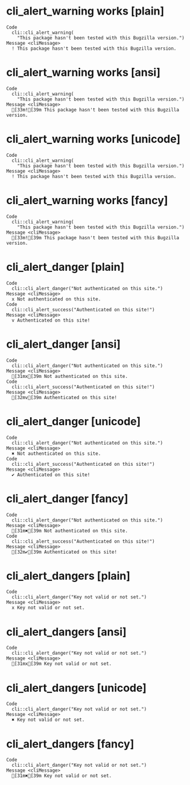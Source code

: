 # cli_alert_warning works [plain]

    Code
      cli::cli_alert_warning(
        "This package hasn't been tested with this Bugzilla version.")
    Message <cliMessage>
      ! This package hasn't been tested with this Bugzilla version.

# cli_alert_warning works [ansi]

    Code
      cli::cli_alert_warning(
        "This package hasn't been tested with this Bugzilla version.")
    Message <cliMessage>
      [33m![39m This package hasn't been tested with this Bugzilla version.

# cli_alert_warning works [unicode]

    Code
      cli::cli_alert_warning(
        "This package hasn't been tested with this Bugzilla version.")
    Message <cliMessage>
      ! This package hasn't been tested with this Bugzilla version.

# cli_alert_warning works [fancy]

    Code
      cli::cli_alert_warning(
        "This package hasn't been tested with this Bugzilla version.")
    Message <cliMessage>
      [33m![39m This package hasn't been tested with this Bugzilla version.

# cli_alert_danger [plain]

    Code
      cli::cli_alert_danger("Not authenticated on this site.")
    Message <cliMessage>
      x Not authenticated on this site.
    Code
      cli::cli_alert_success("Authenticated on this site!")
    Message <cliMessage>
      v Authenticated on this site!

# cli_alert_danger [ansi]

    Code
      cli::cli_alert_danger("Not authenticated on this site.")
    Message <cliMessage>
      [31mx[39m Not authenticated on this site.
    Code
      cli::cli_alert_success("Authenticated on this site!")
    Message <cliMessage>
      [32mv[39m Authenticated on this site!

# cli_alert_danger [unicode]

    Code
      cli::cli_alert_danger("Not authenticated on this site.")
    Message <cliMessage>
      ✖ Not authenticated on this site.
    Code
      cli::cli_alert_success("Authenticated on this site!")
    Message <cliMessage>
      ✔ Authenticated on this site!

# cli_alert_danger [fancy]

    Code
      cli::cli_alert_danger("Not authenticated on this site.")
    Message <cliMessage>
      [31m✖[39m Not authenticated on this site.
    Code
      cli::cli_alert_success("Authenticated on this site!")
    Message <cliMessage>
      [32m✔[39m Authenticated on this site!

# cli_alert_dangers [plain]

    Code
      cli::cli_alert_danger("Key not valid or not set.")
    Message <cliMessage>
      x Key not valid or not set.

# cli_alert_dangers [ansi]

    Code
      cli::cli_alert_danger("Key not valid or not set.")
    Message <cliMessage>
      [31mx[39m Key not valid or not set.

# cli_alert_dangers [unicode]

    Code
      cli::cli_alert_danger("Key not valid or not set.")
    Message <cliMessage>
      ✖ Key not valid or not set.

# cli_alert_dangers [fancy]

    Code
      cli::cli_alert_danger("Key not valid or not set.")
    Message <cliMessage>
      [31m✖[39m Key not valid or not set.

